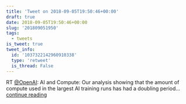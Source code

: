 ```yaml
---
title: 'Tweet on 2018-09-05T19:50:46+00:00'
draft: true
date: 2018-09-05T19:50:46+00:00
slug: '201809051950'
tags:
  - tweets
is_tweet: true
tweet_info:
  id: '1037322142960910338'
  type: 'retweet'
  is_thread: False
---
```




RT [@OpenAI](https://x.com/OpenAI): AI and Compute: Our analysis showing that the amount of compute used in the largest AI training runs has had a doubling period… [continue reading](https://x.com/sytelus/status/1037322142960910338)
